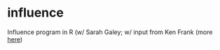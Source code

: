 # influence

Influence program in R (w/ Sarah Galey; w/ input from Ken Frank (more [here](https://msu.edu/~kenfrank/resources.htm))

